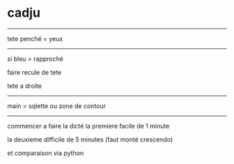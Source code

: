 # cadju

------------------------------

tete penché = yeux

-------------------------------

si bleu = rapproché

faire recule de tete

tete a droite 









------------------------------

main = sqlette ou zone de contour


-----------------------------

commencer a faire la dicté la premiere facile de 1 minute

la deuxieme difficile de 5 minutes (faut monté crescendo)

et comparaison via python
